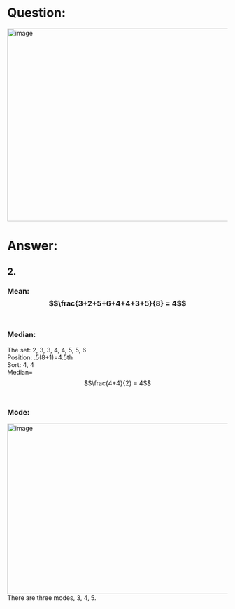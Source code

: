 # Question:<br>
<img width="685" height="441" alt="image" src="https://github.com/user-attachments/assets/3848ac9c-9bda-4fd5-aadc-29ae12bd279f" />
<br>

# Answer:<br>
## 2.<br>
### Mean: $$\frac{3+2+5+6+4+4+3+5}{8} = 4$$<br>
### Median:<br>
The set: 2, 3, 3, 4, 4, 5, 5, 6<br>
Position: .5(8+1)=4.5th<br>
Sort: 4, 4<br>
Median= $$\frac{4+4}{2} = 4$$<br>
### Mode:<br>
<img width="989" height="390" alt="image" src="https://github.com/user-attachments/assets/55947aec-5931-4dfc-9a82-9a28e96a657c" /><br>
There are three modes, 3, 4, 5.<br>
